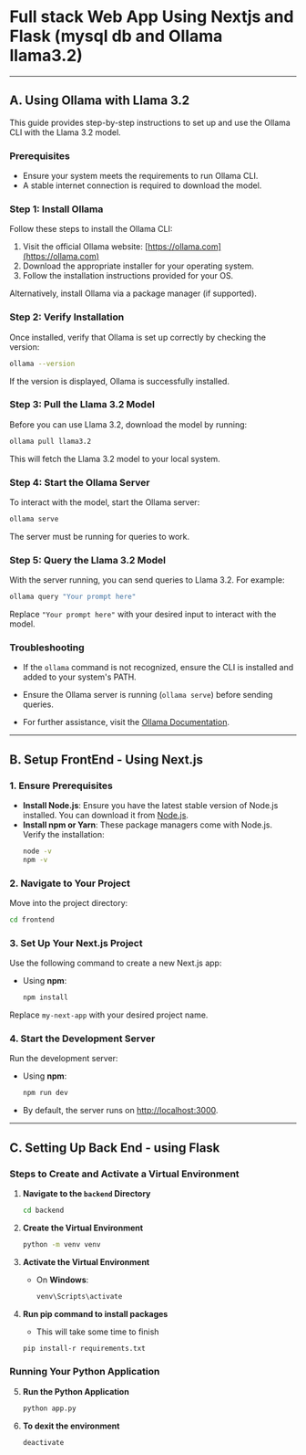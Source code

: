 # Full stack Web App Using Nextjs and Flask (mysql db and Ollama llama3.2)
---

## A. Using Ollama with Llama 3.2

This guide provides step-by-step instructions to set up and use the Ollama CLI with the Llama 3.2 model.
### Prerequisites

- Ensure your system meets the requirements to run Ollama CLI.
- A stable internet connection is required to download the model.

### Step 1: Install Ollama
Follow these steps to install the Ollama CLI:

1. Visit the official Ollama website: [https://ollama.com](https://ollama.com)
2. Download the appropriate installer for your operating system.
3. Follow the installation instructions provided for your OS.

Alternatively, install Ollama via a package manager (if supported).

### Step 2: Verify Installation
Once installed, verify that Ollama is set up correctly by checking the version:

```bash
ollama --version
```

If the version is displayed, Ollama is successfully installed.

### Step 3: Pull the Llama 3.2 Model
Before you can use Llama 3.2, download the model by running:

```bash
ollama pull llama3.2
```

This will fetch the Llama 3.2 model to your local system.

### Step 4: Start the Ollama Server
To interact with the model, start the Ollama server:

```bash
ollama serve
```

The server must be running for queries to work.

### Step 5: Query the Llama 3.2 Model
With the server running, you can send queries to Llama 3.2. For example:

```bash
ollama query "Your prompt here"
```

Replace `"Your prompt here"` with your desired input to interact with the model.

### Troubleshooting
- If the `ollama` command is not recognized, ensure the CLI is installed and added to your system's PATH.
- Ensure the Ollama server is running (`ollama serve`) before sending queries.

- For further assistance, visit the [Ollama Documentation](https://ollama.com/docs).
---

## B. Setup FrontEnd - Using Next.js
### 1. Ensure Prerequisites

- **Install Node.js**: Ensure you have the latest stable version of Node.js installed. You can download it from [Node.js](https://nodejs.org).
- **Install npm or Yarn**: These package managers come with Node.js. Verify the installation:
  ```bash
  node -v
  npm -v
  ```
### 2. Navigate to Your Project

Move into the project directory:
```bash
cd frontend
```
### 3. Set Up Your Next.js Project

Use the following command to create a new Next.js app:

- Using **npm**:
  ```bash
  npm install
  ```
Replace `my-next-app` with your desired project name.

### 4. Start the Development Server

Run the development server:

- Using **npm**:
  ```bash
  npm run dev
  ```

- By default, the server runs on [http://localhost:3000](http://localhost:3000).
---
## C. Setting Up Back End - using Flask 

### Steps to Create and Activate a Virtual Environment

1. **Navigate to the `backend` Directory**  
   ```bash
   cd backend
   ```

2. **Create the Virtual Environment**  
   ```bash
   python -m venv venv
   ```

3. **Activate the Virtual Environment**  
   - On **Windows**:  
     ```bash
     venv\Scripts\activate
     ```
4. **Run pip command to install packages**
    - This will take some time to finish
   ```bash
   pip install-r requirements.txt
   ```
### Running Your Python Application

5. **Run the Python Application**  
   ```bash
   python app.py
   ```
6. **To dexit the environment**  
   ```bash
   deactivate
   ```
